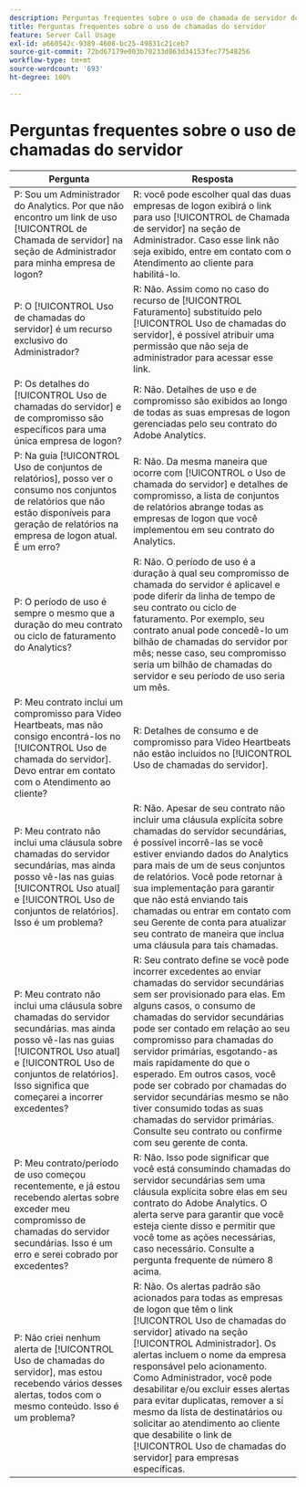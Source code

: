 ```yaml
---
description: Perguntas frequentes sobre o uso de chamada de servidor do Adobe Analytics
title: Perguntas frequentes sobre o uso de chamadas do servidor
feature: Server Call Usage
exl-id: a660542c-9389-4608-bc25-49831c21ceb7
source-git-commit: 72bd67179e003b70233d863d34153fec77548256
workflow-type: tm+mt
source-wordcount: '693'
ht-degree: 100%

---
```


# Perguntas frequentes sobre o uso de chamadas do servidor

| Pergunta | Resposta |
|--- |--- |
| P: Sou um Administrador do Analytics. Por que não encontro um link de uso [!UICONTROL de Chamada de servidor] na seção de Administrador para minha empresa de logon? | R: você pode escolher qual das duas empresas de logon exibirá o link para uso [!UICONTROL de Chamada de servidor] na seção de Administrador. Caso esse link não seja exibido, entre em contato com o Atendimento ao cliente para habilitá-lo. |
| P: O [!UICONTROL Uso de chamadas do servidor] é um recurso exclusivo do Administrador? | R: Não. Assim como no caso do recurso de [!UICONTROL Faturamento] substituído pelo [!UICONTROL Uso de chamadas do servidor], é possível atribuir uma permissão que não seja de administrador para acessar esse link. |
| P: Os detalhes do [!UICONTROL Uso de chamadas do servidor] e de compromisso são específicos para uma única empresa de logon? | R: Não. Detalhes de uso e de compromisso são exibidos ao longo de todas as suas empresas de logon gerenciadas pelo seu contrato do Adobe Analytics. |
| P: Na guia [!UICONTROL Uso de conjuntos de relatórios], posso ver o consumo nos conjuntos de relatórios que não estão disponíveis para geração de relatórios na empresa de logon atual. É um erro? | R: Não. Da mesma maneira que ocorre com [!UICONTROL o Uso de chamada do servidor] e detalhes de compromisso, a lista de conjuntos de relatórios abrange todas as empresas de logon que você implementou em seu contrato do Analytics. |
| P: O período de uso é sempre o mesmo que a duração do meu contrato ou ciclo de faturamento do Analytics? | R: Não. O período de uso é a duração à qual seu compromisso de chamada do servidor é aplicavel e pode diferir da linha de tempo de seu contrato ou ciclo de faturamento. Por exemplo, seu contrato anual pode concedê-lo um bilhão de chamadas do servidor por mês; nesse caso, seu compromisso seria um bilhão de chamadas do servidor e seu período de uso seria um mês. |
| P: Meu contrato inclui um compromisso para Video Heartbeats, mas não consigo encontrá-los no [!UICONTROL Uso de chamada do servidor]. Devo entrar em contato com o Atendimento ao cliente? | R: Detalhes de consumo e de compromisso para Video Heartbeats não estão incluídos no [!UICONTROL Uso de chamadas do servidor]. |
| P: Meu contrato não inclui uma cláusula sobre chamadas do servidor secundárias, mas ainda posso vê-las nas guias [!UICONTROL Uso atual] e [!UICONTROL Uso de conjuntos de relatórios]. Isso é um problema? | R: Não. Apesar de seu contrato não incluir uma cláusula explícita sobre chamadas do servidor secundárias, é possível incorrê-las se você estiver enviando dados do Analytics para mais de um de seus conjuntos de relatórios. Você pode retornar à sua implementação para garantir que não está enviando tais chamadas ou entrar em contato com seu Gerente de conta para atualizar seu contrato de maneira que inclua uma cláusula para tais chamadas. |
| P: Meu contrato não inclui uma cláusula sobre chamadas do servidor secundárias. mas ainda posso vê-las nas guias [!UICONTROL Uso atual] e [!UICONTROL Uso de conjuntos de relatórios]. Isso significa que começarei a incorrer excedentes? | R: Seu contrato define se você pode incorrer excedentes ao enviar chamadas do servidor secundárias sem ser provisionado para elas. Em alguns casos, o consumo de chamadas do servidor secundárias pode ser contado em relação ao seu compromisso para chamadas do servidor primárias, esgotando-as mais rapidamente do que o esperado. Em outros casos, você pode ser cobrado por chamadas do servidor secundárias mesmo se não tiver consumido todas as suas chamadas do servidor primárias. Consulte seu contrato ou confirme com seu gerente de conta. |
| P: Meu contrato/período de uso começou recentemente, e já estou recebendo alertas sobre exceder meu compromisso de chamadas do servidor secundárias. Isso é um erro e serei cobrado por excedentes? | R: Não. Isso pode significar que você está consumindo chamadas do servidor secundárias sem uma cláusula explícita sobre elas em seu contrato do Adobe Analytics. O alerta serve para garantir que você esteja ciente disso e permitir que você tome as ações necessárias, caso necessário. Consulte a pergunta frequente de número 8 acima. |
| P: Não criei nenhum alerta de [!UICONTROL Uso de chamadas do servidor], mas estou recebendo vários desses alertas, todos com o mesmo conteúdo. Isso é um problema? | R: Não. Os alertas padrão são acionados para todas as empresas de logon que têm o link [!UICONTROL Uso de chamadas do servidor] ativado na seção [!UICONTROL Administrador]. Os alertas incluem o nome da empresa responsável pelo acionamento. Como Administrador, você pode desabilitar e/ou excluir esses alertas para evitar duplicatas, remover a si mesmo da lista de destinatários ou solicitar ao atendimento ao cliente que desabilite o link de [!UICONTROL Uso de chamadas do servidor] para empresas específicas. |
